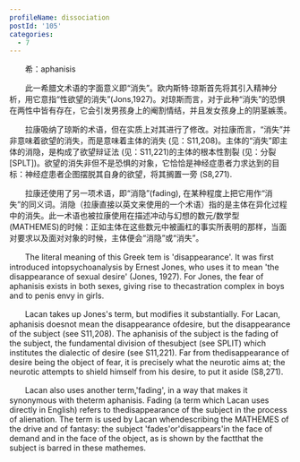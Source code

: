 ```yaml
---
profileName: dissociation
postId: '105'
categories:
  - 7
---
```

‌‌‌‌　　希：aphanisis


‌‌‌‌　　此一希腊文术语的字面意义即“消失”。欧内斯特·琼斯首先将其引入精神分析，用它意指“性欲望的消失”(Jons,1927)。对琼斯而言，对于此种“消失”的恐惧在两性中皆有存在，它会引发男孩身上的阉割情结，并且发女孩身上的阴茎嫉羡。

‌‌‌‌　　拉康吸纳了琼斯的术语，但在实质上对其进行了修改。对拉康而言，“消失”并非意味着欲望的消失，而是意味着主体的消失 (见：S11,208)。主体的“消失”即主体的消隐，是构成了欲望辩证法 (见：S11,221)的主体的根本性割裂 (见：分裂[SPLT])。欲望的消失非但不是恐惧的对象，它恰恰是神经症患者力求达到的目标：神经症患者企图摆脱其自身的欲望，将其搁置一旁 (S8,271).

‌‌‌‌　　拉康还使用了另一项术语，即“消隐”(fading), 在某种程度上把它用作“消失”的同义词。消隐（拉康直接以英文来使用的一个术语）指的是主体在异化过程中的消失。此一术语也被拉康使用在描述冲动与幻想的数元/数学型 (MATHEMES)的时候：正如主体在这些数元中被画杠的事实所表明的那样，当面对要求以及面对对象的时候，主体便会“消隐”或“消失”。


‌‌‌‌　　The literal meaning of this Greek tem is 'disappearance'. It was first introduced intopsychoanalysis by Ernest Jones, who uses it to mean 'the disappearance of sexual desire' (Jones, 1927). For Jones, the fear of aphanisis exists in both sexes, giving rise to thecastration complex in boys and to penis envy in girls.

‌‌‌‌　　Lacan takes up Jones's term, but modifies it substantially. For Lacan, aphanisis doesnot mean the disappearance ofdesire, but the disappearance of the subject (see S11,208). The aphanisis of the subject is the fading of the subject, the fundamental division of thesubject (see SPLIT) which institutes the dialectic of desire (see S11,221). Far from thedisappearance of desire being the object of fear, it is precisely what the neurotic aims at; the neurotic attempts to shield himself from his desire, to put it aside (S8,271).

‌‌‌‌　　Lacan also uses another term,'fading', in a way that makes it synonymous with theterm aphanisis. Fading (a term which Lacan uses directly in English) refers to thedisappearance of the subject in the process of alienation. The term is used by Lacan whendescribing the MATHEMES of the drive and of fantasy: the subject 'fades'or'disappears'in the face of demand and in the face of the object, as is shown by the factthat the subject is barred in these mathemes.

